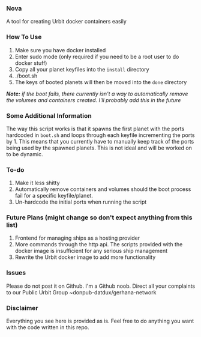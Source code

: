 ### Nova

A tool for creating Urbit docker containers easily

### How To Use

1. Make sure you have docker installed
2. Enter sudo mode (only required if you need to be a root user to do docker stuff)
3. Copy all your planet keyfiles into the `install` directory
4. ./boot.sh
5. The keys of booted planets will then be moved into the `done` directory

_**Note:** if the boot fails, there currently isn't a way to automatically remove the volumes and containers created. I'll probably add this in the future_

### Some Additional Information

The way this script works is that it spawns the first planet with the ports hardcoded in `boot.sh` and loops through each keyfile incrementing the ports by 1. This means that you currently have to manually keep track of the ports being used by the spawned planets. This is not ideal and will be worked on to be dynamic.

### To-do

1. Make it less shitty
2. Automatically remove containers and volumes should the boot process fail for a specific keyfile/planet.
3. Un-hardcode the initial ports when running the script

### Future Plans (might change so don't expect anything from this list)

1. Frontend for managing ships as a hosting provider
2. More commands through the http api. The scripts provided with the docker image is insufficient for any serious ship management
3. Rewrite the Urbit docker image to add more functionality

### Issues

Please do not post it on Github. I'm a Github noob. Direct all your complaints to our Public Urbit Group ~donpub-datdux/gerhana-network

### Disclaimer

Everything you see here is provided as is. Feel free to do anything you want with the code written in this repo.
